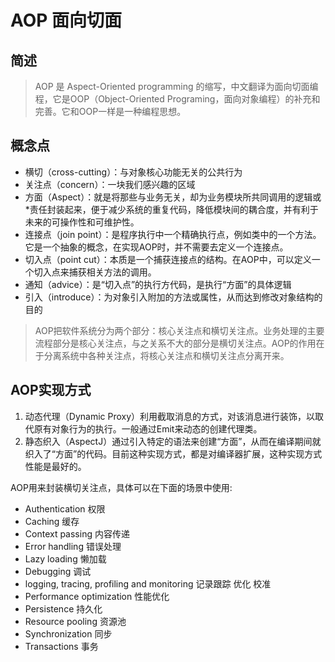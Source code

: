# AOP 面向切面

## 简述
>AOP 是 Aspect-Oriented programming 的缩写，中文翻译为面向切面编程，它是OOP（Object-Oriented Programing，面向对象编程）的补充和完善。它和OOP一样是一种编程思想。

## 概念点
* 横切（cross-cutting）：与对象核心功能无关的公共行为
* 关注点（concern）：一块我们感兴趣的区域
* 方面（Aspect）：就是将那些与业务无关，却为业务模块所共同调用的逻辑或*责任封装起来，便于减少系统的重复代码，降低模块间的耦合度，并有利于未来的可操作性和可维护性。
* 连接点（join point）：是程序执行中一个精确执行点，例如类中的一个方法。它是一个抽象的概念，在实现AOP时，并不需要去定义一个连接点。
* 切入点（point cut）：本质是一个捕获连接点的结构。在AOP中，可以定义一个切入点来捕获相关方法的调用。
* 通知（advice）：是“切入点”的执行方代码，是执行“方面”的具体逻辑
* 引入（introduce）：为对象引入附加的方法或属性，从而达到修改对象结构的目的


>AOP把软件系统分为两个部分：核心关注点和横切关注点。业务处理的主要流程部分是核心关注点，与之关系不大的部分是横切关注点。AOP的作用在于分离系统中各种关注点，将核心关注点和横切关注点分离开来。

## AOP实现方式
1. 动态代理（Dynamic Proxy）利用截取消息的方式，对该消息进行装饰，以取代原有对象行为的执行。一般通过Emit来动态的创建代理类。
2. 静态织入（AspectJ）通过引入特定的语法来创建“方面”，从而在编译期间就织入了“方面”的代码。目前这种实现方式，都是对编译器扩展，这种实现方式性能是最好的。

AOP用来封装横切关注点，具体可以在下面的场景中使用:
* Authentication 权限
* Caching 缓存
* Context passing 内容传递
* Error handling 错误处理
* Lazy loading 懒加载
* Debugging 调试
* logging, tracing, profiling and monitoring 记录跟踪 优化 校准
* Performance optimization 性能优化
* Persistence 持久化
* Resource pooling 资源池
* Synchronization 同步
* Transactions 事务